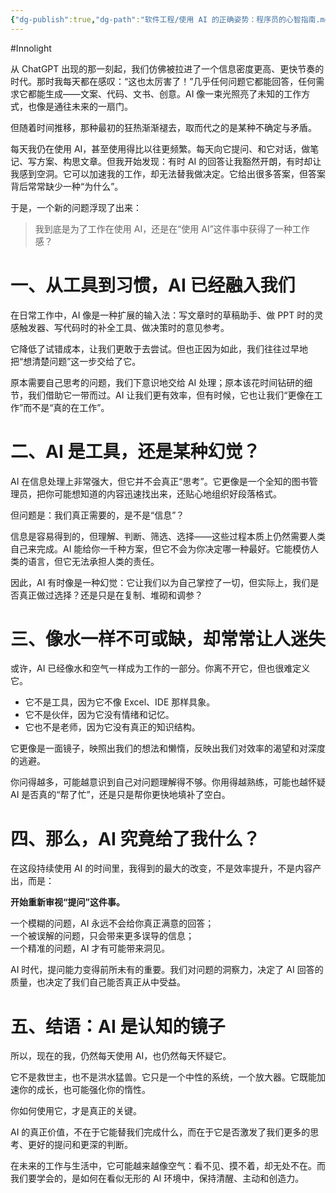 ```yaml
---
{"dg-publish":true,"dg-path":"软件工程/使用 AI 的正确姿势：程序员的心智指南.md","permalink":"/软件工程/使用 AI 的正确姿势：程序员的心智指南/","created":"2025-07-14T15:22:09.198+08:00","updated":"2025-07-14T15:33:22.236+08:00"}
---
```


#Innolight

从 ChatGPT 出现的那一刻起，我们仿佛被拉进了一个信息密度更高、更快节奏的时代。那时我每天都在感叹：“这也太厉害了！”几乎任何问题它都能回答，任何需求它都能生成——文案、代码、文书、创意。AI 像一束光照亮了未知的工作方式，也像是通往未来的一扇门。

但随着时间推移，那种最初的狂热渐渐褪去，取而代之的是某种不确定与矛盾。

每天我仍在使用 AI，甚至使用得比以往更频繁。每天向它提问、和它对话，做笔记、写方案、构思文章。但我开始发现：有时 AI 的回答让我豁然开朗，有时却让我感到空洞。它可以加速我的工作，却无法替我做决定。它给出很多答案，但答案背后常常缺少一种“为什么”。

于是，一个新的问题浮现了出来：

> 我到底是为了工作在使用 AI，还是在“使用 AI”这件事中获得了一种工作感？

# 一、从工具到习惯，AI 已经融入我们

在日常工作中，AI 像是一种扩展的输入法：写文章时的草稿助手、做 PPT 时的灵感触发器、写代码时的补全工具、做决策时的意见参考。

它降低了试错成本，让我们更敢于去尝试。但也正因为如此，我们往往过早地把“想清楚问题”这一步交给了它。

原本需要自己思考的问题，我们下意识地交给 AI 处理；原本该花时间钻研的细节，我们借助它一带而过。AI 让我们更有效率，但有时候，它也让我们“更像在工作”而不是“真的在工作”。

# 二、AI 是工具，还是某种幻觉？

AI 在信息处理上非常强大，但它并不会真正“思考”。它更像是一个全知的图书管理员，把你可能想知道的内容迅速找出来，还贴心地组织好段落格式。

但问题是：我们真正需要的，是不是“信息”？

信息是容易得到的，但理解、判断、筛选、选择——这些过程本质上仍然需要人类自己来完成。AI 能给你一千种方案，但它不会为你决定哪一种最好。它能模仿人类的语言，但它无法承担人类的责任。

因此，AI 有时像是一种幻觉：它让我们以为自己掌控了一切，但实际上，我们是否真正做过选择？还是只是在复制、堆砌和调参？

# 三、像水一样不可或缺，却常常让人迷失

或许，AI 已经像水和空气一样成为工作的一部分。你离不开它，但也很难定义它。

- 它不是工具，因为它不像 Excel、IDE 那样具象。
- 它不是伙伴，因为它没有情绪和记忆。
- 它也不是老师，因为它没有真正的知识结构。

它更像是一面镜子，映照出我们的想法和懒惰，反映出我们对效率的渴望和对深度的逃避。

你问得越多，可能越意识到自己对问题理解得不够。你用得越熟练，可能也越怀疑 AI 是否真的“帮了忙”，还是只是帮你更快地填补了空白。

# 四、那么，AI 究竟给了我什么？

在这段持续使用 AI 的时间里，我得到的最大的改变，不是效率提升，不是内容产出，而是：

**开始重新审视“提问”这件事。**

一个模糊的问题，AI 永远不会给你真正满意的回答；  
一个被误解的问题，只会带来更多误导的信息；  
一个精准的问题，AI 才有可能带来洞见。

AI 时代，提问能力变得前所未有的重要。我们对问题的洞察力，决定了 AI 回答的质量，也决定了我们自己能否真正从中受益。

# 五、结语：AI 是认知的镜子

所以，现在的我，仍然每天使用 AI，也仍然每天怀疑它。

它不是救世主，也不是洪水猛兽。它只是一个中性的系统，一个放大器。它既能加速你的成长，也可能强化你的惰性。

你如何使用它，才是真正的关键。

AI 的真正价值，不在于它能替我们完成什么，而在于它是否激发了我们更多的思考、更好的提问和更深的判断。

在未来的工作与生活中，它可能越来越像空气：看不见、摸不着，却无处不在。而我们要学会的，是如何在看似无形的 AI 环境中，保持清醒、主动和创造力。